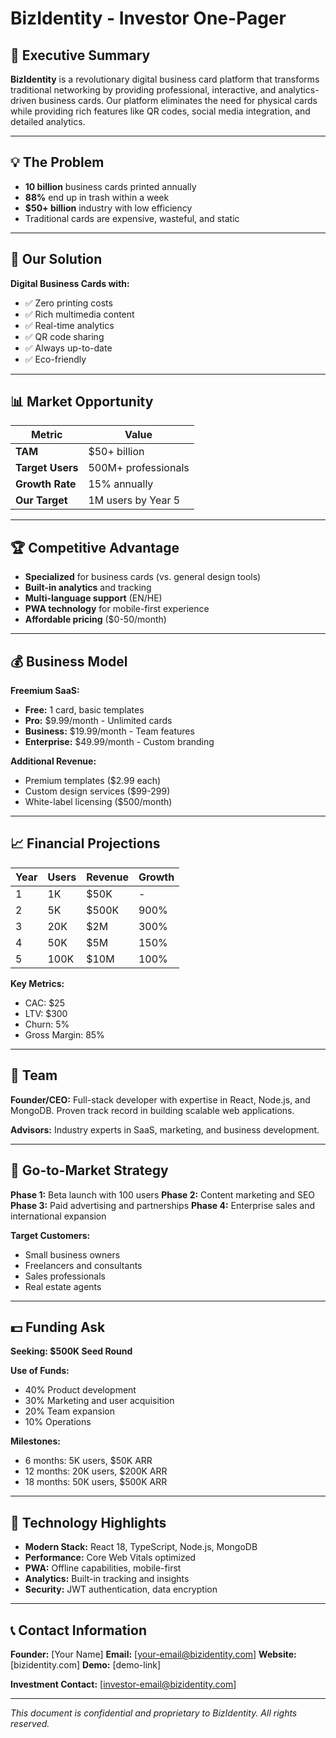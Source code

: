 # BizIdentity - Investor One-Pager

## 🎯 **Executive Summary**

**BizIdentity** is a revolutionary digital business card platform that transforms traditional networking by providing professional, interactive, and analytics-driven business cards. Our platform eliminates the need for physical cards while providing rich features like QR codes, social media integration, and detailed analytics.

---

## 💡 **The Problem**

- **10 billion** business cards printed annually
- **88%** end up in trash within a week
- **$50+ billion** industry with low efficiency
- Traditional cards are expensive, wasteful, and static

---

## 🚀 **Our Solution**

**Digital Business Cards with:**

- ✅ Zero printing costs
- ✅ Rich multimedia content
- ✅ Real-time analytics
- ✅ QR code sharing
- ✅ Always up-to-date
- ✅ Eco-friendly

---

## 📊 **Market Opportunity**

| Metric           | Value               |
| ---------------- | ------------------- |
| **TAM**          | $50+ billion        |
| **Target Users** | 500M+ professionals |
| **Growth Rate**  | 15% annually        |
| **Our Target**   | 1M users by Year 5  |

---

## 🏆 **Competitive Advantage**

- **Specialized** for business cards (vs. general design tools)
- **Built-in analytics** and tracking
- **Multi-language support** (EN/HE)
- **PWA technology** for mobile-first experience
- **Affordable pricing** ($0-50/month)

---

## 💰 **Business Model**

**Freemium SaaS:**

- **Free:** 1 card, basic templates
- **Pro:** $9.99/month - Unlimited cards
- **Business:** $19.99/month - Team features
- **Enterprise:** $49.99/month - Custom branding

**Additional Revenue:**

- Premium templates ($2.99 each)
- Custom design services ($99-299)
- White-label licensing ($500/month)

---

## 📈 **Financial Projections**

| Year | Users | Revenue | Growth |
| ---- | ----- | ------- | ------ |
| 1    | 1K    | $50K    | -      |
| 2    | 5K    | $500K   | 900%   |
| 3    | 20K   | $2M     | 300%   |
| 4    | 50K   | $5M     | 150%   |
| 5    | 100K  | $10M    | 100%   |

**Key Metrics:**

- CAC: $25
- LTV: $300
- Churn: 5%
- Gross Margin: 85%

---

## 👥 **Team**

**Founder/CEO:** Full-stack developer with expertise in React, Node.js, and MongoDB. Proven track record in building scalable web applications.

**Advisors:** Industry experts in SaaS, marketing, and business development.

---

## 🎯 **Go-to-Market Strategy**

**Phase 1:** Beta launch with 100 users
**Phase 2:** Content marketing and SEO
**Phase 3:** Paid advertising and partnerships
**Phase 4:** Enterprise sales and international expansion

**Target Customers:**

- Small business owners
- Freelancers and consultants
- Sales professionals
- Real estate agents

---

## 💵 **Funding Ask**

**Seeking: $500K Seed Round**

**Use of Funds:**

- 40% Product development
- 30% Marketing and user acquisition
- 20% Team expansion
- 10% Operations

**Milestones:**

- 6 months: 5K users, $50K ARR
- 12 months: 20K users, $200K ARR
- 18 months: 50K users, $500K ARR

---

## 🚀 **Technology Highlights**

- **Modern Stack:** React 18, TypeScript, Node.js, MongoDB
- **Performance:** Core Web Vitals optimized
- **PWA:** Offline capabilities, mobile-first
- **Analytics:** Built-in tracking and insights
- **Security:** JWT authentication, data encryption

---

## 📞 **Contact Information**

**Founder:** [Your Name]
**Email:** [your-email@bizidentity.com]
**Website:** [bizidentity.com]
**Demo:** [demo-link]

**Investment Contact:** [investor-email@bizidentity.com]

---

_This document is confidential and proprietary to BizIdentity. All rights reserved._
